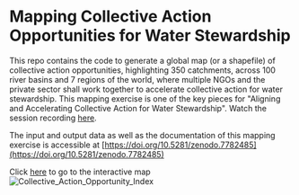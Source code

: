 # Mapping Collective Action Opportunities for Water Stewardship

This repo contains the code to generate a global map (or a shapefile) of collective action opportunities, highlighting 350 catchments, across 100 river basins and 7 regions of the world, where multiple NGOs and the private sector shall work together to accelerate collective action for water stewardship. This mapping exercise is one of the key pieces for "Aligning and Accelerating Collective Action for Water Stewardship". Watch the session recording [here](https://event.on24.com/wcc/r/4157706/3BFC8C30851C55CC4651E4E505D6ECD2).

The input and output data as well as the documentation of this mapping exercise is accessible at [https://doi.org/10.5281/zenodo.7782485](https://doi.org/10.5281/zenodo.7782485)

Click [here](https://panda.maps.arcgis.com/apps/mapviewer/index.html?webmap=8d5c4bf6c6ff46c1a5c00e0b62e0b821) to go to the interactive map
![Collective_Action_Opportunity_Index](https://user-images.githubusercontent.com/73111463/225402479-cba45c77-64fd-4503-b6cf-3e2dd7f0c7a2.jpg)
